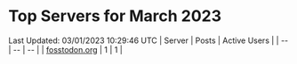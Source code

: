 # Top Servers for March 2023
Last Updated: 03/01/2023 10:29:46 UTC
| Server | Posts | Active Users |
| -- | -- | -- |
| [fosstodon.org](https://fosstodon.org/tags/PowerShell) | 1 | 1 |
